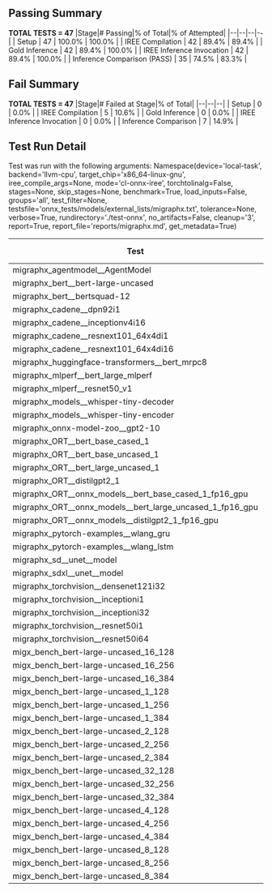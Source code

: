 ## Passing Summary

**TOTAL TESTS = 47**
|Stage|# Passing|% of Total|% of Attempted|
|--|--|--|--|
| Setup | 47 | 100.0% | 100.0% |
| IREE Compilation | 42 | 89.4% | 89.4% |
| Gold Inference | 42 | 89.4% | 100.0% |
| IREE Inference Invocation | 42 | 89.4% | 100.0% |
| Inference Comparison (PASS) | 35 | 74.5% | 83.3% |
## Fail Summary

**TOTAL TESTS = 47**
|Stage|# Failed at Stage|% of Total|
|--|--|--|
| Setup | 0 | 0.0% |
| IREE Compilation | 5 | 10.6% |
| Gold Inference | 0 | 0.0% |
| IREE Inference Invocation | 0 | 0.0% |
| Inference Comparison | 7 | 14.9% |
## Test Run Detail
Test was run with the following arguments:
Namespace(device='local-task', backend='llvm-cpu', target_chip='x86_64-linux-gnu', iree_compile_args=None, mode='cl-onnx-iree', torchtolinalg=False, stages=None, skip_stages=None, benchmark=True, load_inputs=False, groups='all', test_filter=None, testsfile='onnx_tests/models/external_lists/migraphx.txt', tolerance=None, verbose=True, rundirectory='./test-onnx', no_artifacts=False, cleanup='3', report=True, report_file='reports/migraphx.md', get_metadata=True)

| Test | Exit Status | Mean Benchmark Time (ms) | Notes |
|--|--|--|--|
| migraphx_agentmodel__AgentModel | compilation | None | |
| migraphx_bert__bert-large-uncased | PASS | 404.01181019842625 | |
| migraphx_bert__bertsquad-12 | compilation | None | |
| migraphx_cadene__dpn92i1 | PASS | 171.06320646901926 | |
| migraphx_cadene__inceptionv4i16 | PASS | 5674.248254547517 | |
| migraphx_cadene__resnext101_64x4di1 | PASS | 319.80172358453274 | |
| migraphx_cadene__resnext101_64x4di16 | PASS | 5188.777117679516 | |
| migraphx_huggingface-transformers__bert_mrpc8 | PASS | 379.8405273507039 | |
| migraphx_mlperf__bert_large_mlperf | Numerics | 615.0844643513361 | |
| migraphx_mlperf__resnet50_v1 | PASS | 87.51872864862283 | |
| migraphx_models__whisper-tiny-decoder | PASS | 33.23008474849519 | |
| migraphx_models__whisper-tiny-encoder | Numerics | 197.06630996531908 | |
| migraphx_onnx-model-zoo__gpt2-10 | compilation | None | |
| migraphx_ORT__bert_base_cased_1 | PASS | 91.96506171590751 | |
| migraphx_ORT__bert_base_uncased_1 | PASS | 89.8482964507171 | |
| migraphx_ORT__bert_large_uncased_1 | PASS | 260.1904248197873 | |
| migraphx_ORT__distilgpt2_1 | PASS | 31.506527580466926 | |
| migraphx_ORT__onnx_models__bert_base_cased_1_fp16_gpu | Numerics | 83.92606530752447 | |
| migraphx_ORT__onnx_models__bert_large_uncased_1_fp16_gpu | Numerics | 240.75376242399216 | |
| migraphx_ORT__onnx_models__distilgpt2_1_fp16_gpu | Numerics | 40.36262817680836 | |
| migraphx_pytorch-examples__wlang_gru | PASS | 86.52576721376842 | |
| migraphx_pytorch-examples__wlang_lstm | PASS | 43.92930865287781 | |
| migraphx_sd__unet__model | compilation | None | |
| migraphx_sdxl__unet__model | compilation | None | |
| migraphx_torchvision__densenet121i32 | PASS | 1481.098232169946 | |
| migraphx_torchvision__inceptioni1 | PASS | 212.59071926275888 | |
| migraphx_torchvision__inceptioni32 | PASS | 5786.96483746171 | |
| migraphx_torchvision__resnet50i1 | PASS | 87.83266586916785 | |
| migraphx_torchvision__resnet50i64 | PASS | 5937.408608694871 | |
| migx_bench_bert-large-uncased_16_128 | PASS | 2741.5057867765427 | |
| migx_bench_bert-large-uncased_16_256 | PASS | 4038.2567134996257 | |
| migx_bench_bert-large-uncased_16_384 | Numerics | 5797.982085496187 | |
| migx_bench_bert-large-uncased_1_128 | PASS | 320.2883231764038 | |
| migx_bench_bert-large-uncased_1_256 | PASS | 260.7635234793027 | |
| migx_bench_bert-large-uncased_1_384 | PASS | 368.0642346541087 | |
| migx_bench_bert-large-uncased_2_128 | PASS | 400.24595086773235 | |
| migx_bench_bert-large-uncased_2_256 | PASS | 596.3193116088707 | |
| migx_bench_bert-large-uncased_2_384 | PASS | 828.2750472426414 | |
| migx_bench_bert-large-uncased_32_128 | PASS | 5221.457462757826 | |
| migx_bench_bert-large-uncased_32_256 | PASS | 8206.613077471653 | |
| migx_bench_bert-large-uncased_32_384 | Numerics | 11264.989527563253 | |
| migx_bench_bert-large-uncased_4_128 | PASS | 719.0820301572481 | |
| migx_bench_bert-large-uncased_4_256 | PASS | 1126.6968908409276 | |
| migx_bench_bert-large-uncased_4_384 | PASS | 1579.0317145486672 | |
| migx_bench_bert-large-uncased_8_128 | PASS | 1283.7214755515256 | |
| migx_bench_bert-large-uncased_8_256 | PASS | 2104.290311535199 | |
| migx_bench_bert-large-uncased_8_384 | PASS | 2988.8713185985885 | |
